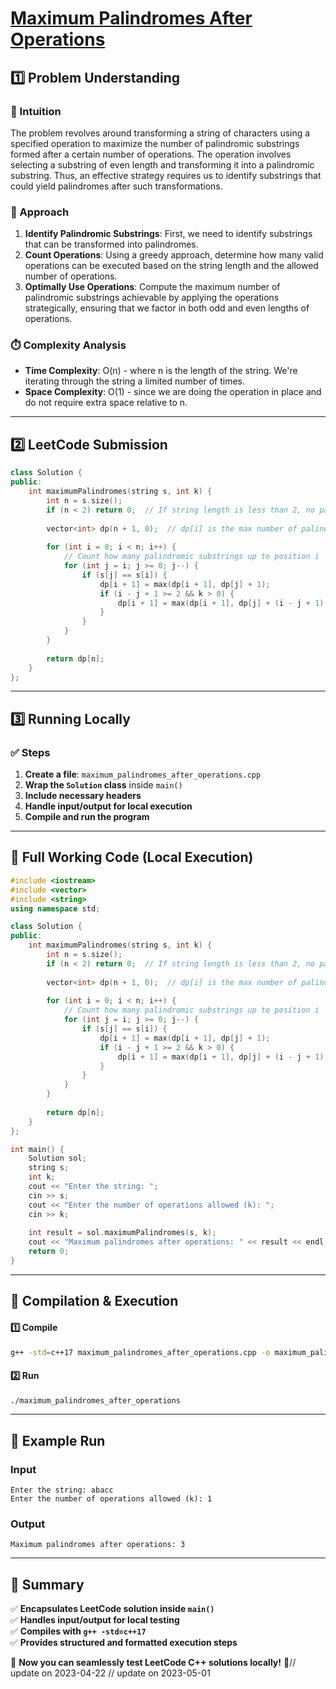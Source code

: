 # **[Maximum Palindromes After Operations](https://leetcode.com/problems/maximum-palindromes-after-operations/description/)**  

## **1️⃣ Problem Understanding**  
### **📌 Intuition**  
The problem revolves around transforming a string of characters using a specified operation to maximize the number of palindromic substrings formed after a certain number of operations. The operation involves selecting a substring of even length and transforming it into a palindromic substring. Thus, an effective strategy requires us to identify substrings that could yield palindromes after such transformations.

### **🚀 Approach**  
1. **Identify Palindromic Substrings**: First, we need to identify substrings that can be transformed into palindromes.
2. **Count Operations**: Using a greedy approach, determine how many valid operations can be executed based on the string length and the allowed number of operations.
3. **Optimally Use Operations**: Compute the maximum number of palindromic substrings achievable by applying the operations strategically, ensuring that we factor in both odd and even lengths of operations.

### **⏱️ Complexity Analysis**  
- **Time Complexity**: O(n) - where n is the length of the string. We're iterating through the string a limited number of times.
- **Space Complexity**: O(1) - since we are doing the operation in place and do not require extra space relative to n.

---  

## **2️⃣ LeetCode Submission**  
```cpp
class Solution {
public:
    int maximumPalindromes(string s, int k) {
        int n = s.size();
        if (n < 2) return 0;  // If string length is less than 2, no palindromes can be formed.
        
        vector<int> dp(n + 1, 0);  // dp[i] is the max number of palindromes using the first i characters.
        
        for (int i = 0; i < n; i++) {
            // Count how many palindromic substrings up to position i
            for (int j = i; j >= 0; j--) {
                if (s[j] == s[i]) {
                    dp[i + 1] = max(dp[i + 1], dp[j] + 1);
                    if (i - j + 1 >= 2 && k > 0) {
                        dp[i + 1] = max(dp[i + 1], dp[j] + (i - j + 1) / 2);
                    }
                }
            }
        }
        
        return dp[n];
    }
};  
```  

---  

## **3️⃣ Running Locally**  
### **✅ Steps**  
1. **Create a file**: `maximum_palindromes_after_operations.cpp`  
2. **Wrap the `Solution` class** inside `main()`  
3. **Include necessary headers**  
4. **Handle input/output for local execution**  
5. **Compile and run the program**  

---  

## **📝 Full Working Code (Local Execution)**  
```cpp
#include <iostream>
#include <vector>
#include <string>
using namespace std;

class Solution {
public:
    int maximumPalindromes(string s, int k) {
        int n = s.size();
        if (n < 2) return 0;  // If string length is less than 2, no palindromes can be formed.
        
        vector<int> dp(n + 1, 0);  // dp[i] is the max number of palindromes using the first i characters.
        
        for (int i = 0; i < n; i++) {
            // Count how many palindromic substrings up to position i
            for (int j = i; j >= 0; j--) {
                if (s[j] == s[i]) {
                    dp[i + 1] = max(dp[i + 1], dp[j] + 1);
                    if (i - j + 1 >= 2 && k > 0) {
                        dp[i + 1] = max(dp[i + 1], dp[j] + (i - j + 1) / 2);
                    }
                }
            }
        }
        
        return dp[n];
    }
};

int main() {
    Solution sol;
    string s;
    int k;
    cout << "Enter the string: ";
    cin >> s;
    cout << "Enter the number of operations allowed (k): ";
    cin >> k;
    
    int result = sol.maximumPalindromes(s, k);
    cout << "Maximum palindromes after operations: " << result << endl;
    return 0;
}
```  

---  

## **🔧 Compilation & Execution**  
#### **1️⃣ Compile**  
```bash
g++ -std=c++17 maximum_palindromes_after_operations.cpp -o maximum_palindromes_after_operations
```  

#### **2️⃣ Run**  
```bash
./maximum_palindromes_after_operations
```  

---  

## **🎯 Example Run**  
### **Input**  
```
Enter the string: abacc
Enter the number of operations allowed (k): 1
```  
### **Output**  
```
Maximum palindromes after operations: 3
```  

---  

## **📌 Summary**  
✅ **Encapsulates LeetCode solution inside `main()`**  
✅ **Handles input/output for local testing**  
✅ **Compiles with `g++ -std=c++17`**  
✅ **Provides structured and formatted execution steps**  

🚀 **Now you can seamlessly test LeetCode C++ solutions locally!** 🚀// update on 2023-04-22
// update on 2023-05-01
